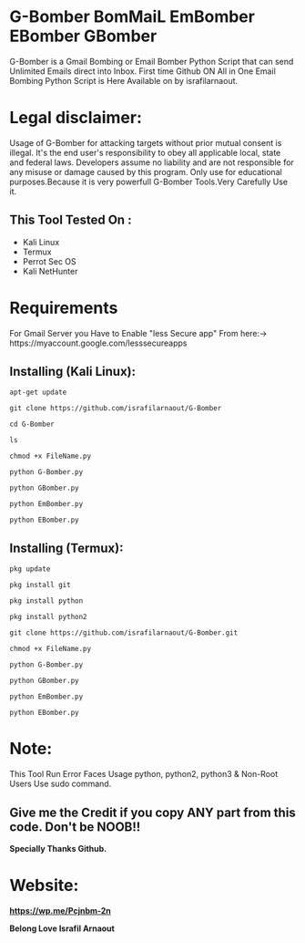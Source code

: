 # G-Bomber  BomMaiL  EmBomber  EBomber  GBomber
G-Bomber is a Gmail Bombing or Email Bomber Python Script that can send Unlimited Emails direct into Inbox.
First time Github ON All in One Email Bombing Python Script is Here Available on by israfilarnaout.

# Legal disclaimer:
<p>Usage of G-Bomber for attacking targets without prior mutual consent is illegal. It's the end user's responsibility to obey all applicable local, state and federal laws. Developers assume no liability and are not responsible for any misuse or damage caused by this program. Only use for educational purposes.Because it is very powerfull 
G-Bomber Tools.Very Carefully Use it.</p>

## This Tool Tested On :
<ul>
  <li>Kali Linux</li>
  <li>Termux</li>
  <li>Perrot Sec OS</li>
  <li>Kali NetHunter</li>
</ul>

# Requirements
<p> For Gmail Server you Have to Enable "less Secure app" From here:-> https://myaccount.google.com/lesssecureapps

## Installing (Kali Linux):

```
apt-get update

git clone https://github.com/israfilarnaout/G-Bomber

cd G-Bomber

ls

chmod +x FileName.py

python G-Bomber.py

python GBomber.py

python EmBomber.py

python EBomber.py
```


## Installing (Termux):

```
pkg update

pkg install git

pkg install python

pkg install python2

git clone https://github.com/israfilarnaout/G-Bomber.git

chmod +x FileName.py

python G-Bomber.py

python GBomber.py

python EmBomber.py

python EBomber.py
```

# Note:
<p> This Tool Run Error Faces Usage python, python2, python3 & Non-Root Users Use sudo command.
  
## Give me the Credit if you copy ANY part from this code. Don't be NOOB!!

<p> <b> Specially Thanks Github. </b> </p>

# Website:
<b> <u> https://wp.me/Pcjnbm-2n </b> </u>

<p> <b> Belong Love Israfil Arnaout </b> </p>
